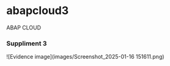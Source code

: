 # abapcloud3

ABAP CLOUD

### Suppliment 3
![Evidence image](images/Screenshot_2025-01-16 151611.png)
